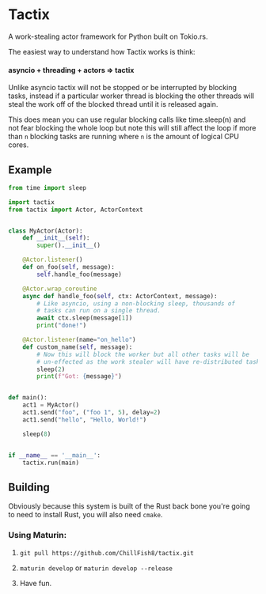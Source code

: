 # Tactix
A work-stealing actor framework for Python built on Tokio.rs.

The easiest way to understand how Tactix works is think: 
#### asyncio + threading + actors => tactix

Unlike asyncio tactix will not be stopped or be interrupted by blocking tasks,
instead if a particular worker thread is blocking the other threads will steal
the work off of the blocked thread until it is released again. 

This does mean you can use regular blocking calls like time.sleep(n) and not
fear blocking the whole loop but note this will still affect the loop if more
than `n` blocking tasks are running where `n` is the amount of logical CPU cores.

## Example
```py
from time import sleep

import tactix
from tactix import Actor, ActorContext


class MyActor(Actor):
    def __init__(self):
        super().__init__()

    @Actor.listener()
    def on_foo(self, message):
        self.handle_foo(message)

    @Actor.wrap_coroutine
    async def handle_foo(self, ctx: ActorContext, message):
        # Like asyncio, using a non-blocking sleep, thousands of
        # tasks can run on a single thread.
        await ctx.sleep(message[1])
        print("done!")

    @Actor.listener(name="on_hello")
    def custom_name(self, message):
        # Now this will block the worker but all other tasks will be 
        # un-effected as the work stealer will have re-distributed tasks.
        sleep(2)
        print(f"Got: {message}")


def main():
    act1 = MyActor()
    act1.send("foo", ("foo 1", 5), delay=2)
    act1.send("hello", "Hello, World!")

    sleep(8)


if __name__ == '__main__':
    tactix.run(main)
```


## Building

Obviously because this system is built of the Rust back bone you're going to need
to install Rust, you will also need `cmake`.

### Using Maturin:

1) `git pull https://github.com/ChillFish8/tactix.git`

2) `maturin develop` or `maturin develop --release`

3) Have fun.

